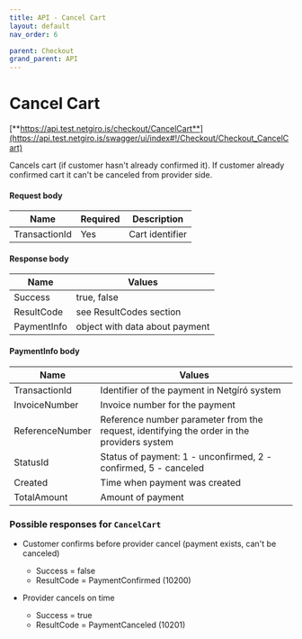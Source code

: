 ```yaml
---
title: API - Cancel Cart
layout: default
nav_order: 6

parent: Checkout
grand_parent: API
---
```


# Cancel Cart
[**https://api.test.netgiro.is/checkout/CancelCart**](https://api.test.netgiro.is/swagger/ui/index#!/Checkout/Checkout_CancelCart)

Cancels cart (if customer hasn't already confirmed it). If customer already confirmed cart it can't be canceled from provider side.

	
#### Request body

| Name  | Required | Description |
| ------------- | ------------- |------------- |
| TransactionId  | Yes | Cart identifier  |


#### Response body

| Name  | Values |
| ------------- | ------------- |
| Success | true, false |
| ResultCode | see ResultCodes section |
| PaymentInfo | object with data about payment |

#### PaymentInfo body

| Name  | Values |
| ------------- | ------------- |
| TransactionId | Identifier of the payment in Netgíró system |
| InvoiceNumber | Invoice number for the payment |
| ReferenceNumber | Reference number parameter from the request, identifying the order in the providers system |
| StatusId | Status of payment: 1 - unconfirmed, 2 - confirmed, 5 - canceled |
| Created | Time when payment was created |
| TotalAmount | Amount of payment |

### Possible responses for `CancelCart`
  - Customer confirms before provider cancel (payment exists, can't be canceled)
    - Success = false
    - ResultCode = PaymentConfirmed (10200)
			
  - Provider cancels on time
    - Success = true
    - ResultCode = PaymentCanceled (10201)